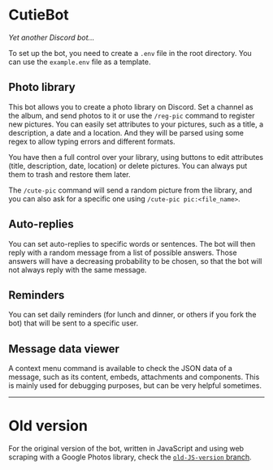 # CutieBot

*Yet another Discord bot...*

To set up the bot, you need to create a `.env` file in the root directory. You can use the `example.env` file as a template.

## Photo library

This bot allows you to create a photo library on Discord. Set a channel as the album, and send photos to it or use the `/reg-pic` command to register new pictures. You can easily set attributes to your pictures, such as a title, a description, a date and a location. And they will be parsed using some regex to allow typing errors and different formats.

You have then a full control over your library, using buttons to edit attributes (title, description, date, location) or delete pictures. You can always put them to trash and restore them later.

The `/cute-pic` command will send a random picture from the library, and you can also ask for a specific one using `/cute-pic pic:<file_name>`.


## Auto-replies

You can set auto-replies to specific words or sentences. The bot will then reply with a random message from a list of possible answers. Those answers will have a decreasing probability to be chosen, so that the bot will not always reply with the same message.


## Reminders

You can set daily reminders (for lunch and dinner, or others if you fork the bot) that will be sent to a specific user.


## Message data viewer

A context menu command is available to check the JSON data of a message, such as its content, embeds, attachments and components. This is mainly used for debugging purposes, but can be very helpful sometimes.


---

# Old version

For the original version of the bot, written in JavaScript and using web scraping with a Google Photos library, check the [`old-JS-version` branch](https://github.com/oligonyx/CutieBot/tree/old-JS-version).
